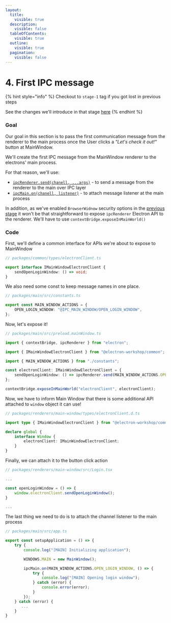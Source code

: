 ```yaml
---
layout:
  title:
    visible: true
  description:
    visible: false
  tableOfContents:
    visible: true
  outline:
    visible: true
  pagination:
    visible: false
---
```


# 4. First IPC message

{% hint style="info" %}
Checkout to `stage-1` tag if you got lost in previous steps

See the changes we'll introduce in that stage [here](https://github.com/piotr-chowaniec/electron-workshop/commit/093d87a8147608d2f02138cf50c0540e410bdf4e)
{% endhint %}

### Goal

Our goal in this section is to pass the first communication message from the renderer to the main process once the User clicks a _"Let's check it out!"_ button at MainWindow.

We'll create the first IPC message from the MainWindow renderer to the electrons' main process.

For that reason, we'll use:

* [`ipcRenderer.send(chanell, ...args)`](https://www.electronjs.org/docs/latest/api/ipc-renderer#ipcrenderersendchannel-args) - to send a message from the renderer to the main over IPC layer
* [`ipcMain.on(chanell, listener)`](https://www.electronjs.org/docs/latest/api/ipc-main#ipcmainonchannel-listener) - to attach message listener at the main process

In addition, as we've enabled `BrowserWidnow` security options in the [previous stage](3.-create-your-first-electron-window.md) it won't be that straightforward to expose `ipcRenderer` Electron API to the renderer. We'll have to use `contextBridge.exposeInMainWorld()`

### Code

First, we'll define a common interface for APIs we're about to expose to MainWindow

```typescript
// packages/common/types/electronClient.ts

export interface IMainWindowElectronClient {
    sendOpenLoginWindow: () => void;
}
```

We also need some const to keep message names in one place.

```typescript
// packages/main/src/constants.ts

export const MAIN_WINDOW_ACTIONS = {
    OPEN_LOGIN_WINDOW: "@IPC_MAIN_WINDOW/OPEN_LOGIN_WINDOW",
};
```

Now, let's expose it!

```typescript
// packages/main/src/preload.mainWindow.ts

import { contextBridge, ipcRenderer } from "electron";

import { IMainWindowElectronClient } from "@electron-workshop/common";

import { MAIN_WINDOW_ACTIONS } from "./constants";

const electronClient: IMainWindowElectronClient = {
    sendOpenLoginWindow: () => ipcRenderer.send(MAIN_WINDOW_ACTIONS.OPEN_LOGIN_WINDOW),
};

contextBridge.exposeInMainWorld("electronClient", electronClient);
```

Now, we have to inform Main Window that there is some additional API attached to `window` object it can use!

```typescript
// packages/renderers/main-window/types/electronClient.d.ts

import type { IMainWindowElectronClient } from "@electron-workshop/common";

declare global {
    interface Window {
        electronClient: IMainWindowElectronClient;
    }
}
```

Finally, we can attach it to the button click action

```typescript
// packages/renderers/main-window/src/Login.tsx

...

const openLoginWindow = () => {
    window.electronClient.sendOpenLoginWindow();
}

...
```

The last thing we need to do is to attach the channel listener to the main process

```typescript
// packages/main/src/app.ts

export const setupApplication = () => {
    try {
        console.log("[MAIN] Initializing application");

        WINDOWS.MAIN = new MainWindow();

        ipcMain.on(MAIN_WINDOW_ACTIONS.OPEN_LOGIN_WINDOW, () => {
            try {
                console.log("[MAIN] Opening login window");
            } catch (error) {
                console.error(error);
            }
        });
    } catch (error) {
       ...
    }
}
```
